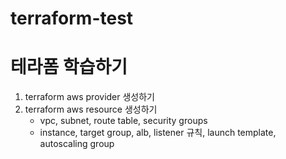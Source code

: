 # terraform-test

# 테라폼 학습하기
1. terraform aws provider 생성하기
2. terraform aws resource 생성하기
    - vpc, subnet, route table, security groups
    - instance, target group, alb, listener 규칙, launch template, autoscaling group
     